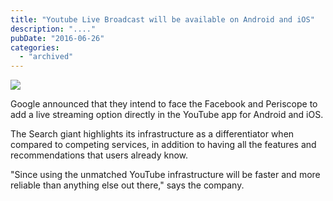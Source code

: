 ```yaml
---
title: "Youtube Live Broadcast will be available on Android and iOS"
description: "...."
pubDate: "2016-06-26"
categories: 
  - "archived"
---
```


[![](/images/maxresdefault+1.jpg)](https://3.bp.blogspot.com/-2vUaDK6_-4s/VzhyZXbxqXI/AAAAAAAAC74/TptxiI7ycecNRedY094Aci8yS9IG5yCXwCKgB/s1600/maxresdefault+1.jpg)

  
Google announced that they intend to face the Facebook and Periscope to add a live streaming option directly in the YouTube app for Android and iOS.  
  
The Search giant highlights its infrastructure as a differentiator when compared to competing services, in addition to having all the features and recommendations that users already know.  
  
"Since using the unmatched YouTube infrastructure will be faster and more reliable than anything else out there," says the company.
